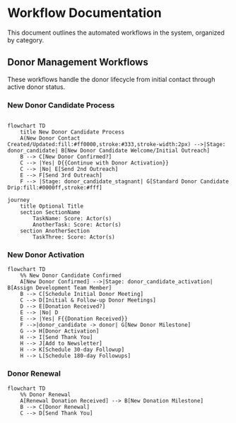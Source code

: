 # Workflow Documentation

This document outlines the automated workflows in the system, organized by category.

## Donor Management Workflows

These workflows handle the donor lifecycle from initial contact through active donor status.

### New Donor Candidate Process

```mermaid

flowchart TD
    title New Donor Candidate Process
    A(New Donor Contact Created/Updated:fill:#ff0000,stroke:#333,stroke-width:2px) -->|Stage: donor_candidate| B[New Donor Candidate Welcome/Initial Outreach]
    B --> C[New Donor Confirmed?]
    C --> |Yes| D{{Continue with Donor Activation}}
    C --> |No| E[Send 2nd Outreach]
    E --> F[Send 3rd Outreach]
    F --> |Stage: donor_candidate_stagnant| G[Standard Donor Candidate Drip:fill:#0000ff,stroke:#fff]

journey
    title Optional Title
    section SectionName
        TaskName: Score: Actor(s)
        AnotherTask: Score: Actor(s)
    section AnotherSection
        TaskThree: Score: Actor(s)

```

### New Donor Activation

```mermaid
flowchart TD
    %% New Donor Candidate Confirmed
    A[New Donor Confirmed] -->|Stage: donor_candidate_activation| B[Assign Development Team Member]
    B --> C[Schedule Initial Donor Meeting]
    C --> D[Initial & Follow-up Donor Meetings]
    D --> E[Donation Received?]
    E --> |No| D
    E --> |Yes| F{{Donation Received}}
    F -->|donor_candidate -> donor| G[New Donor Milestone]
    G --> H[Donor Activation]
    H --> I[Send Thank You]
    H --> J[Add to Newsletter]
    H --> K[Schedule 30-day Followup]
    H --> L[Schedule 180-day Followups]
```

### Donor Renewal

```mermaid
flowchart TD
    %% Donor Renewal
    A[Renewal Donation Received] --> B[New Donation Milestone]
    B --> C[Donor Renewal]
    C --> D[Send Thank You]
```
